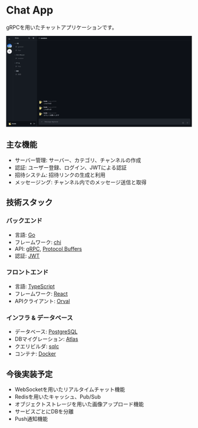 # Chat App

gRPCを用いたチャットアプリケーションです。

![chat-app-demo](./docs/images/chat-page.png)

## 主な機能

- サーバー管理: サーバー、カテゴリ、チャンネルの作成
- 認証: ユーザー登録、ログイン、JWTによる認証
- 招待システム: 招待リンクの生成と利用
- メッセージング: チャンネル内でのメッセージ送信と取得

## 技術スタック

### バックエンド

- 言語: [Go](https://go.dev/)
- フレームワーク: [chi](https://go-chi.io/#/)
- API: [gRPC](https://grpc.io/), [Protocol Buffers](https://protobuf.dev/)
- 認証: [JWT](https://jwt.io/)

### フロントエンド

- 言語: [TypeScript](https://www.typescriptlang.org/)
- フレームワーク: [React](https://react.dev/)
- APIクライアント: [Orval](https://orval.dev/)

### インフラ & データベース

- データベース: [PostgreSQL](https://www.postgresql.org/)
- DBマイグレーション: [Atlas](https://atlasgo.io/)
- クエリビルダ: [sqlc](https://sqlc.dev/)
- コンテナ: [Docker](https://www.docker.com/)

## 今後実装予定

- WebSocketを用いたリアルタイムチャット機能
- Redisを用いたキャッシュ、Pub/Sub
- オブジェクトストレージを用いた画像アップロード機能
- サービスごとにDBを分離
- Push通知機能
